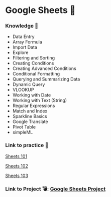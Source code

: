 # Google Sheets 🐑 
### Knowledge 📖
* Data Entry
* Array Formula
* Import Data
* Explore
* Filtering and Sorting
* Creating Conditions
* Creating Advanced Conditions
* Conditional Formatting
* Querying and Summarizing Data
* Dynamic Query
* VLOOKUP
* Working with Date
* Working with Text (String)
* Regular Expressions
* Match and Index
* Sparkline Basics
* Google Translate
* Pivot Table
* simpleML

### Link to practice 🦾

[Sheets 101](https://docs.google.com/spreadsheets/d/1myLvu0qiBZsJXk1lYioFIhgo-Gb3XlIpwnnjjVCe3Ow/edit?usp=sharing)

[Sheets 102](https://docs.google.com/spreadsheets/d/1zlP525TbQhp1f6ajy-8PrlbRXyAsh2kWMHgYZh7CasA/edit?usp=sharing)

[Sheets 103](https://docs.google.com/spreadsheets/d/1yljbNnHkE0aL5H3g-iOGPr-DHVoFh4yNaFVtBmKPZm0/edit?usp=sharing)

### Link to Project 💣: [Google Sheets Project](https://docs.google.com/spreadsheets/d/1mSeeNcohICjw5QCU6Jiq653zfqXu23VjdjOApvtJlP0/edit?usp=sharing)
